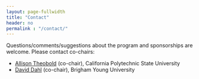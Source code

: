 ```yaml
---
layout: page-fullwidth
title: "Contact"
header: no
permalink : "/contact/"
---
```


Questions/comments/suggestions about the program and sponsorships are welcome.
Please contact co-chairs:
+ [Allison Theobold](https://statistics.calpoly.edu/allison-theobold) (co-chair), California Polytechnic State University
+ [David Dahl](https://dahl.byu.edu/) (co-chair), Brigham Young University
